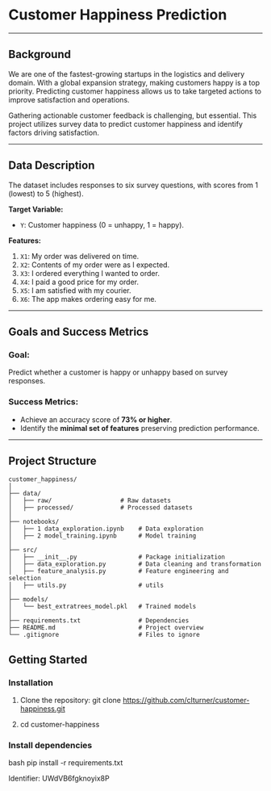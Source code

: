 # Customer Happiness Prediction  

---

## Background  
We are one of the fastest-growing startups in the logistics and delivery domain. With a global expansion strategy, making customers happy is a top priority. Predicting customer happiness allows us to take targeted actions to improve satisfaction and operations.  

Gathering actionable customer feedback is challenging, but essential. This project utilizes survey data to predict customer happiness and identify factors driving satisfaction.  

---

## Data Description  
The dataset includes responses to six survey questions, with scores from 1 (lowest) to 5 (highest).  

**Target Variable:**  
- `Y`: Customer happiness (0 = unhappy, 1 = happy).  

**Features:**  
1. `X1`: My order was delivered on time.  
2. `X2`: Contents of my order were as I expected.  
3. `X3`: I ordered everything I wanted to order.  
4. `X4`: I paid a good price for my order.  
5. `X5`: I am satisfied with my courier.  
6. `X6`: The app makes ordering easy for me.  

---

## Goals and Success Metrics  

### **Goal:**  
Predict whether a customer is happy or unhappy based on survey responses.  

### **Success Metrics:**  
- Achieve an accuracy score of **73% or higher**.  
- Identify the **minimal set of features** preserving prediction performance.  

---

## Project Structure  

```plaintext
customer_happiness/  
│  
├── data/  
│   ├── raw/                   # Raw datasets  
│   ├── processed/             # Processed datasets  
│  
├── notebooks/  
│   ├── 1 data_exploration.ipynb    # Data exploration  
│   ├── 2 model_training.ipynb      # Model training  
│  
├── src/  
│   ├── __init__.py                 # Package initialization  
│   ├── data_exploration.py         # Data cleaning and transformation  
│   ├── feature_analysis.py         # Feature engineering and selection   
│   ├── utils.py                    # utils 
│
├── models/  
│   └── best_extratrees_model.pkl   # Trained models  
│  
├── requirements.txt                # Dependencies  
├── README.md                       # Project overview  
└── .gitignore                      # Files to ignore  
```

## Getting Started 

### Installation 
1. Clone the repository: git clone https://github.com/clturner/customer-happiness.git 

2. cd customer-happiness

### Install dependencies 

bash pip install -r requirements.txt

Identifier: UWdVB6fgknoyix8P
